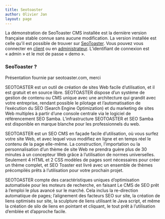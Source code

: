 ```yaml
---
title: Seotoaster
author: Olivier Jan
layout: page
--- 
```


La démonstration de SeoToaster CMS installée est la dernière version française stable connue sans aucune modification. La version installée est celle qu’il est possible de trouver sur [SeoToaster][1]. Vous pouvez vous connecter en [client][2] ou en [administrateur][3]. L’identifiant de connexion est « admin » et le mot de passe « demo ». 

### SeoToaster ?

 [1]: http://www.seotoaster.com/
 [2]: http://demo.cms-fr.net/seotoaster/
 [3]: http://demo.cms-fr.net/seotoaster/go

Présentation fournie par seotoaster.com, merci

SEOTOASTER est un outil de création de sites Web facile d’utilisation, et il est gratuit et en source libre. SEOTOASTER dispose d’un système de gestion de contenu ou CMS unique avec une architecture qui grandit avec votre entreprise, rendant possible le pilotage et l’automatisation de l’exécution du SEO (Search Engine Optimization) et du marketing de sites Web multiples à partir d’une console centrale via le logiciel de référencement SEO Samba. L’infrastructure SEOTOASTER et SEO Samba est disponible en marque blanche pour les professionnels du web.

SEOTOASTER est un SEO CMS en façade facile d’utilisation, où vous surfez votre site Web, et avec lequel vous modifiez en ligne et en temps réel le contenu de la page elle-même. La construction, l’importation ou la personnalisation d’un thème de site Web ne prendra guère plus de 30 minutes à un concepteur Web grâce à l’utilisation de normes universelles. Seulement 4 HTML et 2 CSS modèles de pages sont nécessaires pour créer un thème complet, et SEO Toaster est livré avec un ensemble de thèmes précompilés prêts à l’utilisation pour votre prochain projet.

SEOTOASTER compte des caractéristiques uniques d’optimisation automatisée pour les moteurs de recherche, en faisant Le CMS de SEO prêt à l’emploi le plus avancé sur le marché. Cela inclus la re-direction automatique de pages; l’alignement des facteurs SEO sur site, la création de liens optimisés sur site, la sculpture de liens utilisant le Java script, et même la création de silo de liens en pointant et cliquant, le tout prêt à l’utilisation d’emblée et d’approche facile.